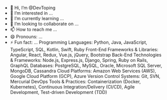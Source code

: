 - 👋 Hi, I’m @DevToping
- 👀 I’m interested in ...
- 🌱 I’m currently learning ...
- 💞️ I’m looking to collaborate on ...
- 📫 How to reach me ...
- 😄 Pronouns: ...
- ⚡ Fun fact: ...
Programming Languages: Python, Java, JavaScript, TypeScript, SQL, Kotlin, Swift, Ruby
Front-End Frameworks & Libraries: Angular, React, Redux, Vue.js, jQuery, Bootstrap
Back-End Technologies & Frameworks: Node.js, Express.js, Django, Spring, Ruby on Rails, GraphQL
Databases: PostgreSQL, MySQL, Oracle, Microsoft SQL Server, MongoDB, Cassandra
Cloud Platforms: Amazon Web Services (AWS), Google Cloud Platform (GCP), Azure
Version Control Systems: Git, SVN, Mercurial
DevOps Tools & Practices: Containerization (Docker, Kubernetes), Continuous Integration/Delivery (CI/CD), Agile Development, Test-driven Development (TDD)
<!---
Python: Developed a machine learning platform used by thousands of researchers globally, achieving a 40% reduction in computation time compared to traditional approaches. Utilized NumPy, Pandas, SciPy, scikit-learn, TensorFlow, PyTorch, and NLTK extensively.
Java: Designed and built a highly concurrent microservices architecture serving millions of requests daily, reducing latency by 60%. Implemented numerous multi-threaded algorithms utilizing JVM features like thread pool executors, synchronizers, and locks.
JavaScript & TypeScript: Spearheaded large-scale projects leveraging cutting-edge JS techniques, ES6+, TypeScript, React, Vue, and Node. Optimized performance metrics, improved UX, and contributed significantly to company growth.

DevToping/DevToping is a ✨ special ✨ repository because its `README.md` (this file) appears on your GitHub profile.
You can click the Preview link to take a look at your changes.
--->
